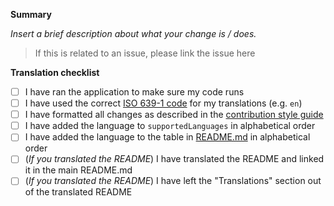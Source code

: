 **Summary**

_Insert a brief description about what your change is / does._

> If this is related to an issue, please link the issue here

**Translation checklist**

- [ ] I have ran the application to make sure my code runs
- [ ] I have used the correct [ISO 639-1 code](https://localizely.com/iso-639-1-list/) for my translations (e.g. `en`)
- [ ] I have formatted all changes as described in the [contribution style guide](https://github.com/brentvollebregt/auto-py-to-exe/blob/master/CONTRIBUTING.md#style-guide)
- [ ] I have added the language to `supportedLanguages` in alphabetical order
- [ ] I have added the language to the table in [README.md](https://github.com/brentvollebregt/auto-py-to-exe/blob/master/README.md#translations) in alphabetical order
- [ ] (_If you translated the README_) I have translated the README and linked it in the main README.md
- [ ] (_If you translated the README_) I have left the "Translations" section out of the translated README
